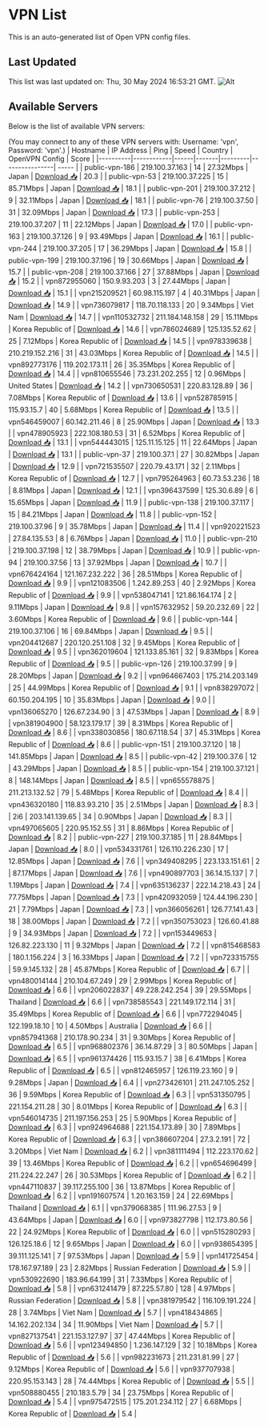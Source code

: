 # VPN List

This is an auto-generated list of Open VPN config files.

## Last Updated

This list was last updated on: Thu, 30 May 2024 16:53:21 GMT.
![Alt](https://repobeats.axiom.co/api/embed/186b98318ef1479477931607c1ad7d823f12451f.svg "Repobeats analytics image")

## Available Servers

Below is the list of available VPN servers:

(You may connect to any of these VPN servers with: Username: 'vpn', Password: 'vpn'.)
| Hostname | IP Address | Ping | Speed | Country | OpenVPN Config | Score |
|----------|------------|------|-------|---------|----------------| ----- |
| public-vpn-186 | 219.100.37.163 | 14 | 27.32Mbps | Japan | [Download 📥](./configs/server_0_JP.ovpn) | 20.3 |
| public-vpn-53 | 219.100.37.225 | 15 | 85.71Mbps | Japan | [Download 📥](./configs/server_1_JP.ovpn) | 18.1 |
| public-vpn-201 | 219.100.37.212 | 9 | 32.11Mbps | Japan | [Download 📥](./configs/server_2_JP.ovpn) | 18.1 |
| public-vpn-76 | 219.100.37.50 | 31 | 32.09Mbps | Japan | [Download 📥](./configs/server_3_JP.ovpn) | 17.3 |
| public-vpn-253 | 219.100.37.207 | 11 | 22.12Mbps | Japan | [Download 📥](./configs/server_4_JP.ovpn) | 17.0 |
| public-vpn-163 | 219.100.37.126 | 9 | 93.49Mbps | Japan | [Download 📥](./configs/server_5_JP.ovpn) | 16.1 |
| public-vpn-244 | 219.100.37.205 | 17 | 36.29Mbps | Japan | [Download 📥](./configs/server_6_JP.ovpn) | 15.8 |
| public-vpn-199 | 219.100.37.196 | 19 | 30.66Mbps | Japan | [Download 📥](./configs/server_7_JP.ovpn) | 15.7 |
| public-vpn-208 | 219.100.37.166 | 27 | 37.88Mbps | Japan | [Download 📥](./configs/server_8_JP.ovpn) | 15.2 |
| vpn872955060 | 150.9.93.203 | 3 | 27.44Mbps | Japan | [Download 📥](./configs/server_9_JP.ovpn) | 15.1 |
| vpn215209521 | 60.98.115.197 | 4 | 40.31Mbps | Japan | [Download 📥](./configs/server_10_JP.ovpn) | 14.9 |
| vpn736079817 | 118.70.118.133 | 20 | 9.34Mbps | Viet Nam | [Download 📥](./configs/server_11_VN.ovpn) | 14.7 |
| vpn110532732 | 211.184.148.158 | 29 | 15.11Mbps | Korea Republic of | [Download 📥](./configs/server_12_KR.ovpn) | 14.6 |
| vpn786024689 | 125.135.52.62 | 25 | 7.12Mbps | Korea Republic of | [Download 📥](./configs/server_13_KR.ovpn) | 14.5 |
| vpn978339638 | 210.219.152.216 | 31 | 43.03Mbps | Korea Republic of | [Download 📥](./configs/server_14_KR.ovpn) | 14.5 |
| vpn892773176 | 119.202.173.11 | 26 | 35.35Mbps | Korea Republic of | [Download 📥](./configs/server_15_KR.ovpn) | 14.4 |
| vpn810655546 | 73.231.202.255 | 12 | 0.96Mbps | United States | [Download 📥](./configs/server_16_US.ovpn) | 14.2 |
| vpn730650531 | 220.83.128.89 | 36 | 7.08Mbps | Korea Republic of | [Download 📥](./configs/server_17_KR.ovpn) | 13.6 |
| vpn528785915 | 115.93.15.7 | 40 | 5.68Mbps | Korea Republic of | [Download 📥](./configs/server_18_KR.ovpn) | 13.5 |
| vpn546459007 | 60.142.211.46 | 8 | 25.90Mbps | Japan | [Download 📥](./configs/server_19_JP.ovpn) | 13.3 |
| vpn478905923 | 222.108.180.53 | 31 | 6.52Mbps | Korea Republic of | [Download 📥](./configs/server_20_KR.ovpn) | 13.1 |
| vpn544443015 | 125.11.15.125 | 11 | 22.64Mbps | Japan | [Download 📥](./configs/server_21_JP.ovpn) | 13.1 |
| public-vpn-37 | 219.100.37.1 | 27 | 30.82Mbps | Japan | [Download 📥](./configs/server_22_JP.ovpn) | 12.9 |
| vpn721535507 | 220.79.43.171 | 32 | 2.11Mbps | Korea Republic of | [Download 📥](./configs/server_23_KR.ovpn) | 12.7 |
| vpn795264963 | 60.73.53.236 | 18 | 8.81Mbps | Japan | [Download 📥](./configs/server_24_JP.ovpn) | 12.1 |
| vpn396437599 | 125.30.6.89 | 6 | 15.65Mbps | Japan | [Download 📥](./configs/server_25_JP.ovpn) | 11.9 |
| public-vpn-138 | 219.100.37.117 | 15 | 84.21Mbps | Japan | [Download 📥](./configs/server_26_JP.ovpn) | 11.8 |
| public-vpn-152 | 219.100.37.96 | 9 | 35.78Mbps | Japan | [Download 📥](./configs/server_27_JP.ovpn) | 11.4 |
| vpn920221523 | 27.84.135.53 | 8 | 6.76Mbps | Japan | [Download 📥](./configs/server_28_JP.ovpn) | 11.0 |
| public-vpn-210 | 219.100.37.198 | 12 | 38.79Mbps | Japan | [Download 📥](./configs/server_29_JP.ovpn) | 10.9 |
| public-vpn-94 | 219.100.37.56 | 13 | 37.92Mbps | Japan | [Download 📥](./configs/server_30_JP.ovpn) | 10.7 |
| vpn676424164 | 121.167.232.222 | 36 | 28.51Mbps | Korea Republic of | [Download 📥](./configs/server_31_KR.ovpn) | 9.9 |
| vpn121083506 | 1.242.89.253 | 40 | 2.92Mbps | Korea Republic of | [Download 📥](./configs/server_32_KR.ovpn) | 9.9 |
| vpn538047141 | 121.86.164.174 | 2 | 9.11Mbps | Japan | [Download 📥](./configs/server_33_JP.ovpn) | 9.8 |
| vpn157632952 | 59.20.232.69 | 22 | 3.60Mbps | Korea Republic of | [Download 📥](./configs/server_34_KR.ovpn) | 9.6 |
| public-vpn-144 | 219.100.37.106 | 16 | 69.84Mbps | Japan | [Download 📥](./configs/server_35_JP.ovpn) | 9.5 |
| vpn204412687 | 220.120.251.108 | 32 | 9.45Mbps | Korea Republic of | [Download 📥](./configs/server_36_KR.ovpn) | 9.5 |
| vpn362019604 | 121.133.85.161 | 32 | 9.83Mbps | Korea Republic of | [Download 📥](./configs/server_37_KR.ovpn) | 9.5 |
| public-vpn-126 | 219.100.37.99 | 9 | 28.20Mbps | Japan | [Download 📥](./configs/server_38_JP.ovpn) | 9.2 |
| vpn964667403 | 175.214.203.149 | 25 | 44.99Mbps | Korea Republic of | [Download 📥](./configs/server_39_KR.ovpn) | 9.1 |
| vpn838297072 | 60.150.204.195 | 10 | 35.83Mbps | Japan | [Download 📥](./configs/server_40_JP.ovpn) | 9.0 |
| vpn136065270 | 126.67.234.90 | 3 | 47.53Mbps | Japan | [Download 📥](./configs/server_41_JP.ovpn) | 8.9 |
| vpn381904900 | 58.123.179.17 | 39 | 8.31Mbps | Korea Republic of | [Download 📥](./configs/server_42_KR.ovpn) | 8.6 |
| vpn338030856 | 180.67.118.54 | 37 | 45.31Mbps | Korea Republic of | [Download 📥](./configs/server_43_KR.ovpn) | 8.6 |
| public-vpn-151 | 219.100.37.120 | 18 | 141.85Mbps | Japan | [Download 📥](./configs/server_44_JP.ovpn) | 8.5 |
| public-vpn-42 | 219.100.37.6 | 12 | 43.29Mbps | Japan | [Download 📥](./configs/server_45_JP.ovpn) | 8.5 |
| public-vpn-154 | 219.100.37.121 | 8 | 148.14Mbps | Japan | [Download 📥](./configs/server_46_JP.ovpn) | 8.5 |
| vpn655578875 | 211.213.132.52 | 79 | 5.48Mbps | Korea Republic of | [Download 📥](./configs/server_47_KR.ovpn) | 8.4 |
| vpn436320180 | 118.83.93.210 | 35 | 2.51Mbps | Japan | [Download 📥](./configs/server_48_JP.ovpn) | 8.3 |
| 2i6 | 203.141.139.65 | 34 | 0.90Mbps | Japan | [Download 📥](./configs/server_49_JP.ovpn) | 8.3 |
| vpn497065605 | 220.95.152.55 | 31 | 8.86Mbps | Korea Republic of | [Download 📥](./configs/server_50_KR.ovpn) | 8.2 |
| public-vpn-227 | 219.100.37.185 | 11 | 28.84Mbps | Japan | [Download 📥](./configs/server_51_JP.ovpn) | 8.0 |
| vpn534331761 | 126.110.226.230 | 17 | 12.85Mbps | Japan | [Download 📥](./configs/server_52_JP.ovpn) | 7.6 |
| vpn349408295 | 223.133.151.61 | 2 | 87.17Mbps | Japan | [Download 📥](./configs/server_53_JP.ovpn) | 7.6 |
| vpn490897703 | 36.14.15.137 | 7 | 1.19Mbps | Japan | [Download 📥](./configs/server_54_JP.ovpn) | 7.4 |
| vpn635136237 | 222.14.218.43 | 24 | 77.75Mbps | Japan | [Download 📥](./configs/server_55_JP.ovpn) | 7.3 |
| vpn420932059 | 124.44.196.230 | 21 | 7.79Mbps | Japan | [Download 📥](./configs/server_56_JP.ovpn) | 7.3 |
| vpn366056261 | 126.77.141.43 | 18 | 38.00Mbps | Japan | [Download 📥](./configs/server_57_JP.ovpn) | 7.2 |
| vpn350753023 | 126.60.41.88 | 9 | 34.93Mbps | Japan | [Download 📥](./configs/server_58_JP.ovpn) | 7.2 |
| vpn153449653 | 126.82.223.130 | 11 | 9.32Mbps | Japan | [Download 📥](./configs/server_59_JP.ovpn) | 7.2 |
| vpn815468583 | 180.1.156.224 | 3 | 16.33Mbps | Japan | [Download 📥](./configs/server_60_JP.ovpn) | 7.2 |
| vpn723315755 | 59.9.145.132 | 28 | 45.87Mbps | Korea Republic of | [Download 📥](./configs/server_61_KR.ovpn) | 6.7 |
| vpn480014144 | 210.104.67.249 | 29 | 2.99Mbps | Korea Republic of | [Download 📥](./configs/server_62_KR.ovpn) | 6.6 |
| vpn206022837 | 49.228.242.254 | 39 | 29.55Mbps | Thailand | [Download 📥](./configs/server_63_TH.ovpn) | 6.6 |
| vpn738585543 | 221.149.172.114 | 31 | 35.49Mbps | Korea Republic of | [Download 📥](./configs/server_64_KR.ovpn) | 6.6 |
| vpn772294045 | 122.199.18.10 | 10 | 4.50Mbps | Australia | [Download 📥](./configs/server_65_AU.ovpn) | 6.6 |
| vpn857941368 | 210.178.90.234 | 31 | 9.30Mbps | Korea Republic of | [Download 📥](./configs/server_66_KR.ovpn) | 6.5 |
| vpn968802376 | 36.14.87.29 | 3 | 80.50Mbps | Japan | [Download 📥](./configs/server_67_JP.ovpn) | 6.5 |
| vpn961374426 | 115.93.15.7 | 38 | 6.41Mbps | Korea Republic of | [Download 📥](./configs/server_68_KR.ovpn) | 6.5 |
| vpn812465957 | 126.119.23.160 | 9 | 9.28Mbps | Japan | [Download 📥](./configs/server_69_JP.ovpn) | 6.4 |
| vpn273426101 | 211.247.105.252 | 36 | 9.59Mbps | Korea Republic of | [Download 📥](./configs/server_70_KR.ovpn) | 6.3 |
| vpn531350795 | 221.154.211.28 | 30 | 8.01Mbps | Korea Republic of | [Download 📥](./configs/server_71_KR.ovpn) | 6.3 |
| vpn546014735 | 211.197.156.253 | 25 | 5.90Mbps | Korea Republic of | [Download 📥](./configs/server_72_KR.ovpn) | 6.3 |
| vpn924964688 | 221.154.173.89 | 30 | 7.89Mbps | Korea Republic of | [Download 📥](./configs/server_73_KR.ovpn) | 6.3 |
| vpn386607204 | 27.3.2.191 | 72 | 3.20Mbps | Viet Nam | [Download 📥](./configs/server_74_VN.ovpn) | 6.2 |
| vpn381111494 | 112.223.170.62 | 39 | 13.46Mbps | Korea Republic of | [Download 📥](./configs/server_75_KR.ovpn) | 6.2 |
| vpn654696499 | 211.224.22.247 | 26 | 30.53Mbps | Korea Republic of | [Download 📥](./configs/server_76_KR.ovpn) | 6.2 |
| vpn447110837 | 39.117.255.100 | 36 | 13.87Mbps | Korea Republic of | [Download 📥](./configs/server_77_KR.ovpn) | 6.2 |
| vpn191607574 | 1.20.163.159 | 24 | 22.69Mbps | Thailand | [Download 📥](./configs/server_78_TH.ovpn) | 6.1 |
| vpn379068385 | 111.96.27.53 | 9 | 43.64Mbps | Japan | [Download 📥](./configs/server_79_JP.ovpn) | 6.0 |
| vpn973827798 | 112.173.80.56 | 22 | 24.92Mbps | Korea Republic of | [Download 📥](./configs/server_80_KR.ovpn) | 6.0 |
| vpn515280293 | 126.125.18.6 | 12 | 9.65Mbps | Japan | [Download 📥](./configs/server_81_JP.ovpn) | 6.0 |
| vpn938654395 | 39.111.125.141 | 7 | 97.53Mbps | Japan | [Download 📥](./configs/server_82_JP.ovpn) | 5.9 |
| vpn141725454 | 178.167.97.189 | 23 | 2.82Mbps | Russian Federation | [Download 📥](./configs/server_83_RU.ovpn) | 5.9 |
| vpn530922690 | 183.96.64.199 | 31 | 7.33Mbps | Korea Republic of | [Download 📥](./configs/server_84_KR.ovpn) | 5.8 |
| vpn631241479 | 87.225.57.80 | 128 | 4.97Mbps | Russian Federation | [Download 📥](./configs/server_85_RU.ovpn) | 5.8 |
| vpn381979542 | 116.109.191.224 | 28 | 3.74Mbps | Viet Nam | [Download 📥](./configs/server_86_VN.ovpn) | 5.7 |
| vpn418434865 | 14.162.202.134 | 34 | 11.90Mbps | Viet Nam | [Download 📥](./configs/server_87_VN.ovpn) | 5.7 |
| vpn827137541 | 221.153.127.97 | 37 | 47.44Mbps | Korea Republic of | [Download 📥](./configs/server_88_KR.ovpn) | 5.6 |
| vpn123494850 | 1.236.147.129 | 32 | 10.18Mbps | Korea Republic of | [Download 📥](./configs/server_89_KR.ovpn) | 5.6 |
| vpn982231673 | 211.231.81.99 | 27 | 9.12Mbps | Korea Republic of | [Download 📥](./configs/server_90_KR.ovpn) | 5.6 |
| vpn937707938 | 220.95.153.143 | 28 | 74.44Mbps | Korea Republic of | [Download 📥](./configs/server_91_KR.ovpn) | 5.5 |
| vpn508880455 | 210.183.5.79 | 34 | 23.75Mbps | Korea Republic of | [Download 📥](./configs/server_92_KR.ovpn) | 5.4 |
| vpn975472515 | 175.201.234.112 | 27 | 6.68Mbps | Korea Republic of | [Download 📥](./configs/server_93_KR.ovpn) | 5.4 |
